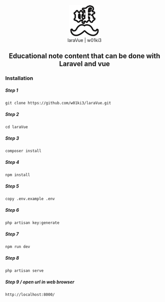 <p align="center">
    <img src="resources/img/vkIcon.png" style="width: 100px;">
    <br>
    laraVue | w01ki3
</p>

<h2 align="center">Educational note content that can be done with Laravel and vue </h2>

### Installation
##### Step 1
```
git clone https://github.com/w01ki3/laraVue.git
```
##### Step 2
```
cd laraVue
```
##### Step 3
```
composer install
```
##### Step 4
```
npm install
```
##### Step 5
```
copy .env.example .env
```
##### Step 6
```
php artisan key:generate
```
##### Step 7
```
npm run dev
```
##### Step 8
```
php artisan serve
```
##### Step 9 / open url in web browser
```
http://localhost:8000/
```